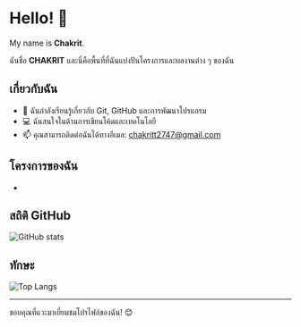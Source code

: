 # Hello! 👋
My name is **Chakrit**.  

ฉันชื่อ **CHAKRIT** และนี่คือพื้นที่ที่ฉันแบ่งปันโครงการและผลงานต่าง ๆ ของฉัน

## เกี่ยวกับฉัน
- 🌱 ฉันกำลังเรียนรู้เกี่ยวกับ Git, GitHub และการพัฒนาโปรแกรม
- 💻 ฉันสนใจในด้านการเขียนโค้ดและเทคโนโลยี
- 📫 คุณสามารถติดต่อฉันได้ทางอีเมล: chakritt2747@gmail.com

## โครงการของฉัน
- 

## สถิติ GitHub
![GitHub stats](https://github-readme-stats.vercel.app/api?username=CHAKRIT247&show_icons=true&theme=radical)

## ทักษะ
![Top Langs](https://github-readme-stats.vercel.app/api/top-langs/?username=CHAKRIT247&layout=compact)

---

ขอบคุณที่แวะมาเยี่ยมชมโปรไฟล์ของฉัน! 😊
